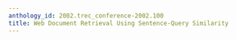 ```yaml
---
anthology_id: 2002.trec_conference-2002.100
title: Web Document Retrieval Using Sentence-Query Similarity
---
```

